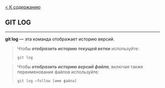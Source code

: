 [< К содержанию](./readme.md)

## GIT LOG

---

**git log** — эта команда отображает историю версий.

>Чтобы ***отобразить историю текущей ветки*** используйте:
>
>`git log`

>Чтобы ***отобразить историю версий файла***, включая также переименование файлов используйте:
>
>`git log –follow [имя файла]`